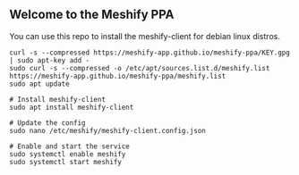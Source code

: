 ## Welcome to the Meshify PPA

You can use this repo to install the meshify-client for debian linux distros.

```shell
curl -s --compressed https://meshify-app.github.io/meshify-ppa/KEY.gpg | sudo apt-key add -
sudo curl -s --compressed -o /etc/apt/sources.list.d/meshify.list https://meshify-app.github.io/meshify-ppa/meshify.list
sudo apt update

# Install meshify-client
sudo apt install meshify-client

# Update the config
sudo nano /etc/meshify/meshify-client.config.json

# Enable and start the service
sudo systemctl enable meshify
sudo systemctl start meshify

```

